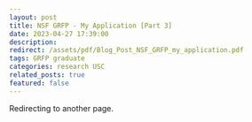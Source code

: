 ```yaml
---
layout: post
title: NSF GRFP - My Application [Part 3]
date: 2023-04-27 17:39:00
description: 
redirect: /assets/pdf/Blog_Post_NSF_GRFP_my_application.pdf
tags: GRFP graduate
categories: research USC
related_posts: true
featured: false
---
```


Redirecting to another page.
